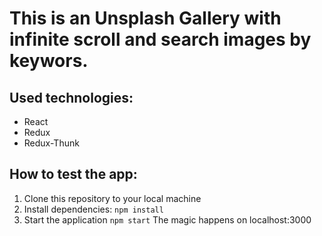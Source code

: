 <h1>This is an Unsplash Gallery with infinite scroll and search images by keywors.</h1>

<h2>Used technologies:</h2>
<ul>
  <li>React</li>
  <li>Redux</li>
  <li>Redux-Thunk</li>
</ul>

<h2>How to test the app:</h2>
<ol>
  <li>Clone this repository to your local machine</li>
  <li>Install dependencies: <code>npm install</code></li>
  <li>Start the application <code>npm start</code> The magic happens on localhost:3000</li>
</ol>

